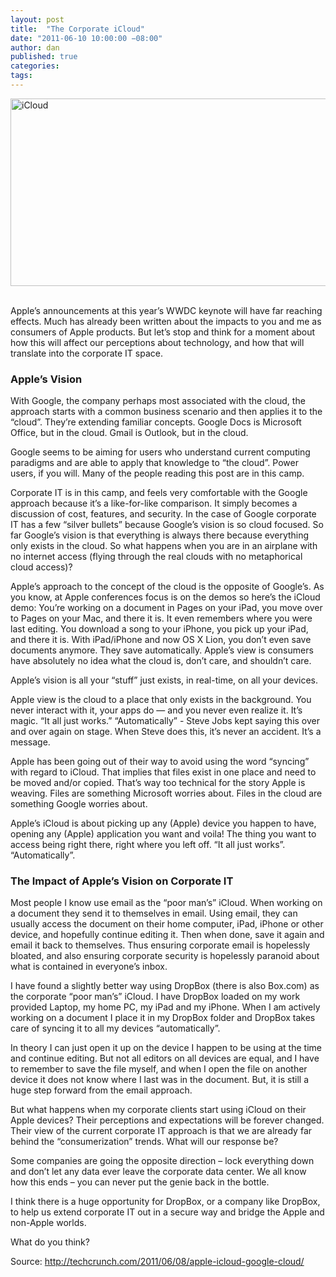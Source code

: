 ```yaml
---
layout: post
title:  "The Corporate iCloud"
date: "2011-06-10 10:00:00 −08:00"
author: dan
published: true
categories:
tags:
---
```


<div class="row">
  <div class="col-md-5">
    <img class="lazy img-rounded img-responsive" alt="iCloud" data-original="https://dl.dropboxusercontent.com/u/300203/blog-images/icloud2.jpg" width="750" height="300">
  </div>
  <div class="col-md-7">
      <br>
      <p>Apple’s announcements at this year’s WWDC keynote will have far reaching effects.  Much has already been written about the impacts to you and me as consumers of Apple products.  But let’s stop and think for a moment about how this will affect our perceptions about technology, and how that will translate into the corporate IT space.</p>
  </div>
</div>
<!-- more -->

### Apple’s Vision

With Google, the company perhaps most associated with the cloud, the approach starts with a common business scenario and then applies it to the “cloud”.  They’re extending familiar concepts. Google Docs is Microsoft Office, but in the cloud. Gmail is Outlook, but in the cloud.

Google seems to be aiming for users who understand current computing paradigms and are able to apply that knowledge to “the cloud”. Power users, if you will. Many of the people reading this post are in this camp.

Corporate IT is in this camp, and feels very comfortable with the Google approach because it’s a like-for-like comparison.  It simply becomes a discussion of cost, features, and security.   In the case of Google corporate IT has a few “silver bullets” because Google’s vision is so cloud focused.  So far Google’s vision is that everything is always there because everything only exists in the cloud.  So what happens when you are in an airplane with no internet access (flying through the real clouds with no metaphorical cloud access)?

Apple’s approach to the concept of the cloud is the opposite of Google’s.  As you know, at Apple conferences focus is on the demos so here’s the iCloud demo: You’re working on a document in Pages on your iPad, you move over to Pages on your Mac, and there it is. It even remembers where you were last editing. You download a song to your iPhone, you pick up your iPad, and there it is. With iPad/iPhone and now OS X Lion, you don’t even save documents anymore. They save automatically.  Apple’s view is consumers have absolutely no idea what the cloud is, don’t care, and shouldn’t care.

Apple’s vision is all your “stuff” just exists, in real-time, on all your devices.

Apple view is the cloud to a place that only exists in the background.  You never interact with it, your apps do — and you never even realize it.  It’s magic. “It all just works.”  “Automatically” - Steve Jobs kept saying this over and over again on stage. When Steve does this, it’s never an accident. It’s a message.

Apple has been going out of their way to avoid using the word “syncing” with regard to iCloud. That implies that files exist in one place and need to be moved and/or copied.  That’s way too technical for the story Apple is weaving.  Files are something Microsoft worries about. Files in the cloud are something Google worries about.

Apple’s iCloud is about picking up any (Apple) device you happen to have, opening any (Apple) application you want and voila! The thing you want to access being right there, right where you left off.  “It all just works”.  “Automatically”.

### The Impact of Apple’s Vision on Corporate IT

Most people I know use email as the “poor man’s” iCloud.  When working on a document they send it to themselves in email.  Using email, they can usually access the document on their home computer, iPad, iPhone or other device, and hopefully continue editing it.  Then when done, save it again and email it back to themselves.  Thus ensuring corporate email is hopelessly bloated, and also ensuring corporate security is hopelessly paranoid about what is contained in everyone’s inbox.

I have found a slightly better way using DropBox (there is also Box.com) as the corporate “poor man’s” iCloud.  I have DropBox loaded on my work provided Laptop, my home PC, my iPad and my iPhone.  When I am actively working on a document I place it in my DropBox folder and DropBox takes care of syncing it to all my devices “automatically”.

In theory I can just open it up on the device I happen to be using at the time and continue editing.  But not all editors on all devices are equal, and I have to remember to save the file myself, and when I open the file on another device it does not know where I last was in the document.  But, it is still a huge step forward from the email approach.

But what happens when my corporate clients start using iCloud on their Apple devices?  Their perceptions and expectations will be forever changed.  Their view of the current corporate IT approach is that we are already far behind the “consumerization” trends.  What will our response be?

Some companies are going the opposite direction – lock everything down and don’t let any data ever leave the corporate data center.  We all know how this ends – you can never put the genie back in the bottle.

I think there is a huge opportunity for DropBox, or a company like DropBox, to help us extend corporate IT out in a secure way and bridge the Apple and non-Apple worlds.

What do you think?

Source:
http://techcrunch.com/2011/06/08/apple-icloud-google-cloud/
